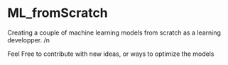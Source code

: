 # ML_fromScratch
Creating a couple of machine learning models from scratch as a learning developper. /n

Feel Free to contribute with new ideas, or ways to optimize the models 
